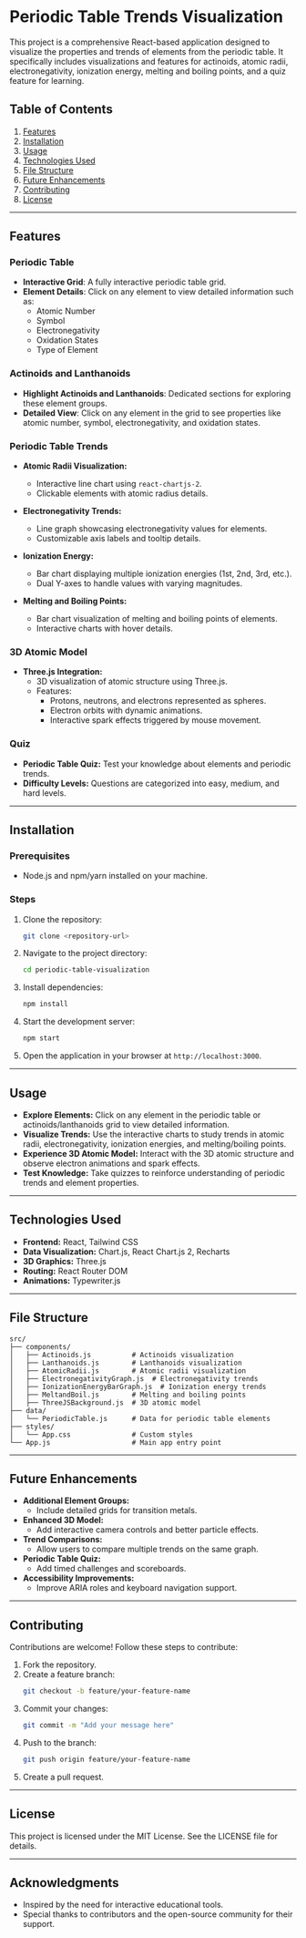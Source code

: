 # Periodic Table Trends Visualization

This project is a comprehensive React-based application designed to visualize the properties and trends of elements from the periodic table. It specifically includes visualizations and features for actinoids, atomic radii, electronegativity, ionization energy, melting and boiling points, and a quiz feature for learning.

## Table of Contents

1. [Features](#features)
2. [Installation](#installation)
3. [Usage](#usage)
4. [Technologies Used](#technologies-used)
5. [File Structure](#file-structure)
6. [Future Enhancements](#future-enhancements)
7. [Contributing](#contributing)
8. [License](#license)

---

## Features

### Periodic Table
- **Interactive Grid**: A fully interactive periodic table grid.
- **Element Details**: Click on any element to view detailed information such as:
  - Atomic Number
  - Symbol
  - Electronegativity
  - Oxidation States
  - Type of Element

### Actinoids and Lanthanoids
- **Highlight Actinoids and Lanthanoids**: Dedicated sections for exploring these element groups.
- **Detailed View**: Click on any element in the grid to see properties like atomic number, symbol, electronegativity, and oxidation states.

### Periodic Table Trends
- **Atomic Radii Visualization:**
  - Interactive line chart using `react-chartjs-2`.
  - Clickable elements with atomic radius details.

- **Electronegativity Trends:**
  - Line graph showcasing electronegativity values for elements.
  - Customizable axis labels and tooltip details.

- **Ionization Energy:**
  - Bar chart displaying multiple ionization energies (1st, 2nd, 3rd, etc.).
  - Dual Y-axes to handle values with varying magnitudes.

- **Melting and Boiling Points:**
  - Bar chart visualization of melting and boiling points of elements.
  - Interactive charts with hover details.

### 3D Atomic Model
- **Three.js Integration:**
  - 3D visualization of atomic structure using Three.js.
  - Features:
    - Protons, neutrons, and electrons represented as spheres.
    - Electron orbits with dynamic animations.
    - Interactive spark effects triggered by mouse movement.

### Quiz
- **Periodic Table Quiz:** Test your knowledge about elements and periodic trends.
- **Difficulty Levels:** Questions are categorized into easy, medium, and hard levels.

---

## Installation

### Prerequisites
- Node.js and npm/yarn installed on your machine.

### Steps
1. Clone the repository:
   ```bash
   git clone <repository-url>
   ```
2. Navigate to the project directory:
   ```bash
   cd periodic-table-visualization
   ```
3. Install dependencies:
   ```bash
   npm install
   ```
4. Start the development server:
   ```bash
   npm start
   ```
5. Open the application in your browser at `http://localhost:3000`.

---

## Usage

- **Explore Elements:** Click on any element in the periodic table or actinoids/lanthanoids grid to view detailed information.
- **Visualize Trends:** Use the interactive charts to study trends in atomic radii, electronegativity, ionization energies, and melting/boiling points.
- **Experience 3D Atomic Model:** Interact with the 3D atomic structure and observe electron animations and spark effects.
- **Test Knowledge:** Take quizzes to reinforce understanding of periodic trends and element properties.

---

## Technologies Used

- **Frontend:** React, Tailwind CSS
- **Data Visualization:** Chart.js, React Chart.js 2, Recharts
- **3D Graphics:** Three.js
- **Routing:** React Router DOM
- **Animations:** Typewriter.js

---

## File Structure
```
src/
├── components/
│   ├── Actinoids.js          # Actinoids visualization
│   ├── Lanthanoids.js        # Lanthanoids visualization
│   ├── AtomicRadii.js        # Atomic radii visualization
│   ├── ElectronegativityGraph.js  # Electronegativity trends
│   ├── IonizationEnergyBarGraph.js  # Ionization energy trends
│   ├── MeltandBoil.js        # Melting and boiling points
│   ├── ThreeJSBackground.js  # 3D atomic model
├── data/
│   └── PeriodicTable.js      # Data for periodic table elements
├── styles/
│   └── App.css               # Custom styles
└── App.js                    # Main app entry point
```

---

## Future Enhancements

- **Additional Element Groups:**
  - Include detailed grids for transition metals.
- **Enhanced 3D Model:**
  - Add interactive camera controls and better particle effects.
- **Trend Comparisons:**
  - Allow users to compare multiple trends on the same graph.
- **Periodic Table Quiz:**
  - Add timed challenges and scoreboards.
- **Accessibility Improvements:**
  - Improve ARIA roles and keyboard navigation support.

---

## Contributing

Contributions are welcome! Follow these steps to contribute:
1. Fork the repository.
2. Create a feature branch:
   ```bash
   git checkout -b feature/your-feature-name
   ```
3. Commit your changes:
   ```bash
   git commit -m "Add your message here"
   ```
4. Push to the branch:
   ```bash
   git push origin feature/your-feature-name
   ```
5. Create a pull request.

---

## License

This project is licensed under the MIT License. See the LICENSE file for details.

---

## Acknowledgments

- Inspired by the need for interactive educational tools.
- Special thanks to contributors and the open-source community for their support.

